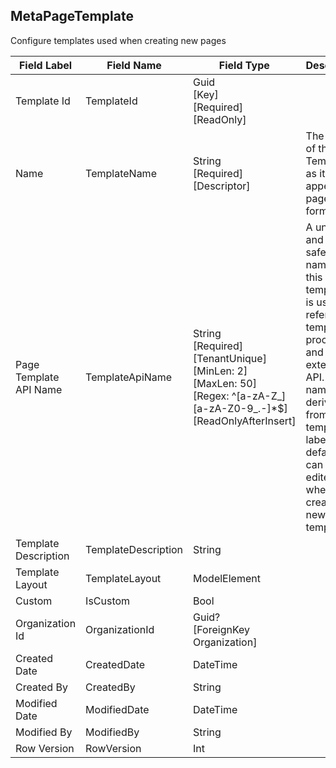 ﻿## MetaPageTemplate
Configure templates used when creating new pages  
  
| Field Label | Field Name | Field Type | Description |  
| ---- | ---- | ---- | ---- |  
| Template Id | TemplateId | Guid<br/>  [Key]<br/>  [Required]<br/>  [ReadOnly] |  |  
| Name | TemplateName | String<br/>  [Required]<br/>  [Descriptor] | The name of the Template as it appears on pages and forms |  
| Page Template API Name | TemplateApiName | String<br/>  [Required]<br/>  [TenantUnique]<br/>  [MinLen: 2]<br/>  [MaxLen: 50]<br/>  [Regex: ^[a-zA-Z_][a-zA-Z0-9_.-]*$]<br/>  [ReadOnlyAfterInsert] | A unique and url-safe API name for this page template. It is used to refer to the template in processes and in the external API. The name is derived from the template label by default and can only be edited when creating a new template.  |  
| Template Description | TemplateDescription | String |  |  
| Template Layout | TemplateLayout | ModelElement |  |  
| Custom | IsCustom | Bool |  |  
| Organization Id | OrganizationId | Guid?<br/>  [ForeignKey Organization] |  |  
| Created Date | CreatedDate | DateTime |  |  
| Created By | CreatedBy | String |  |  
| Modified Date | ModifiedDate | DateTime |  |  
| Modified By | ModifiedBy | String |  |  
| Row Version | RowVersion | Int |  |  
